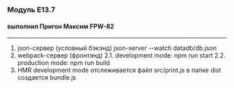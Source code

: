 ### Модуль Е13.7 
#### выполнил Пригон Максим FPW-82
***
1. json-сервер (условный бэкэнд)
json-server --watch datadb/db.json
2. webpack-сервер (фронтэнд)
2.1. development mode:
npm run start
2.2. production mode:
npm run build
3. HMR
development mode отслеживается файл src/print.js
в папке dist создается bundle.js